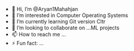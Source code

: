 - 👋 Hi, I’m @Aryan1Mahahjan
- 👀 I’m interested in Computer Operating Systems
- 🌱 I’m currently learning Git version Cltr
- 💞️ I’m looking to collaborate on ...ML projects 
- 📫 How to reach me ...
- ⚡ Fun fact: ...

<!---
Aryan1Mahahjan/Aryan1Mahahjan is a ✨ special ✨ repository because its `README.md` (this file) appears on your GitHub profile.
You can click the Preview link to take a look at your changes.
--->

